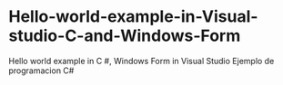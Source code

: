 # Hello-world-example-in-Visual-studio-C-and-Windows-Form
Hello world example in C #, Windows Form in Visual Studio
Ejemplo de programacion C#
